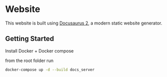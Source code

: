 # Website

This website is built using [Docusaurus 2](https://docusaurus.io/), a modern static website generator.

## Getting Started

Install Docker  + Docker compose

from the root folder run 

```bash
docker-compose up -d --build docs_server
```